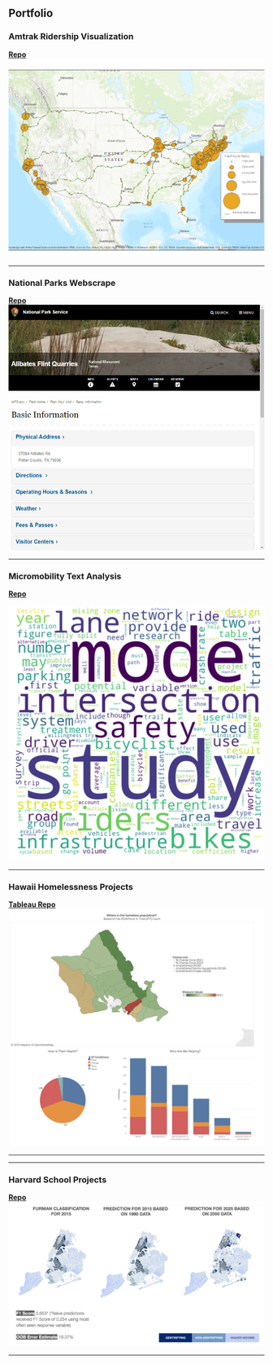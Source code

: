 ## Portfolio

### Amtrak Ridership Visualization
**[Repo](https://github.com/ericenglin/Amtrak-Web-Scraper)**
<img src="images/Amtrak-Ridership.png?raw=true"/>

---
### National Parks Webscrape
**[Repo](https://github.com/ericenglin/NPS-Website-Scrape)**
<img src="images/NPS-Site-Screenshot.png?raw=true"/>

---
### Micromobility Text Analysis
**[Repo](./pages/micromobility-page.md)**

<img src="images/micromobility-word-cloud.png?raw=true"/>


---

### Hawaii Homelessness Projects

**[Tableau Repo](https://public.tableau.com/profile/ericenglin#!/)**
<img src="images/Tableau-Public.png?raw=true"/>

---


---

### Harvard School Projects
**[Repo](./pages/harvard-schoolwork.md)**
<img src="images/NYC-gentrification.png?raw=true"/>

---
